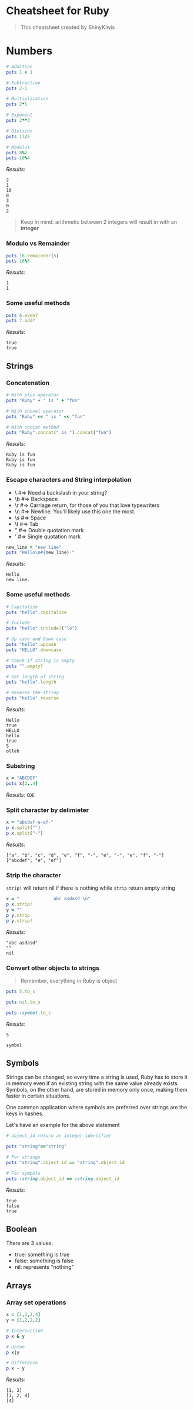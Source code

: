 # Cheatsheet for Ruby
> This cheatsheet created by ShinyKiwis
# Numbers
```ruby 
# Addition
puts 1 + 1 

# Subtraction
puts 2-1 

# Multiplication 
puts 2*5 

# Exponent
puts 2**3 

# Division 
puts 17/5 

# Modulus 
puts 8%2 
puts 10%4


```

*Results:*
```
2
1
10
8
3
0
2
```
> Keep in mind: arithmetic between 2 integers will result in with an **integer** 

### Modulo vs Remainder 
```ruby
puts 16.remainder(5)
puts 16%5

```

*Results:*
```
1
1
```



### Some useful methods 
```ruby
puts 6.even?
puts 7.odd?
``````

*Results:*
```
true
true
```

## Strings
### Concatenation 
```ruby
# With plus operator
puts "Ruby" + " is " + "fun"

# With shovel operator 
puts "Ruby" << " is " << "fun"

# With concat method 
puts "Ruby".concat(" is ").concat("fun")
```

*Results:*
```
Ruby is fun
Ruby is fun
Ruby is fun
```

### Escape characters and String interpolation
- \\  #=> Need a backslash in your string?
- \b  #=> Backspace
- \r  #=> Carriage return, for those of you that love typewriters
- \n  #=> Newline. You'll likely use this one the most.
- \s  #=> Space
- \t  #=> Tab
- \"  #=> Double quotation mark
- \'  #=> Single quotation mark
```ruby
new_line = "new line"
puts "Hello\n#{new_line}."
```

*Results:*
```
Hello
new line.
```

### Some useful methods 
```ruby
# Capitalize 
puts "hello".capitalize 

# Include 
puts "hello".include?("lo")

# Up case and Down case 
puts "hello".upcase 
puts "HELLO".downcase 

# Check if string is empty 
puts "".empty?

# Get length of string 
puts "hello".length

# Reverse the string 
puts "hello".reverse
```

*Results:*
```
Hello
true
HELLO
hello
true
5
olleh
```

### Substring
```ruby 
x = "ABCDEF"
puts x[2..4]

```

*Results:* `CDE`
### Split character by delimieter 
```ruby 
x = "abcdef-e-ef-"
p x.split("")
p x.split("-")

```

*Results:*
```
["a", "b", "c", "d", "e", "f", "-", "e", "-", "e", "f", "-"]
["abcdef", "e", "ef"]
```
### Strip the character 
`strip!` will return nil if there is nothing while `strip` return empty string
```ruby 
x = "             abc asdasd \n"
p x.strip!
y = ""
p y.strip
p y.strip!
```

*Results:*
```
"abc asdasd"
""
nil
```

### Convert other objects to strings 
> Remember, everything in Ruby is object 
```ruby
puts 5.to_s 

puts nil.to_s 

puts :symbol.to_s
```

*Results:*
```
5

symbol
```

## Symbols 
Strings can be changed, so every time a string is used, Ruby has to store it in memory even if an existing string with the same value already exists. Symbols, on the other hand, are stored in memory only once, making them faster in certain situations.

One common application where symbols are preferred over strings are the keys in hashes.

Let's have an example for the above statement 

```ruby
# object_id return an integer identifier

puts "string"=="string"

# For strings
puts "string".object_id == "string".object_id

# For symbols
puts :string.object_id == :string.object_id

```

*Results:*
```
true
false
true
```

## Boolean
There are 3 values:
- true: something is true 
- false: something is false
- nil: represents "nothing"

## Arrays
### Array set operations
```ruby 
x = [1,1,2,4]
y = [1,2,2,2]

# Intersection
p x & y

# Union 
p x|y

# Difference 
p x - y
```

*Results:*
```
[1, 2]
[1, 2, 4]
[4]
```
